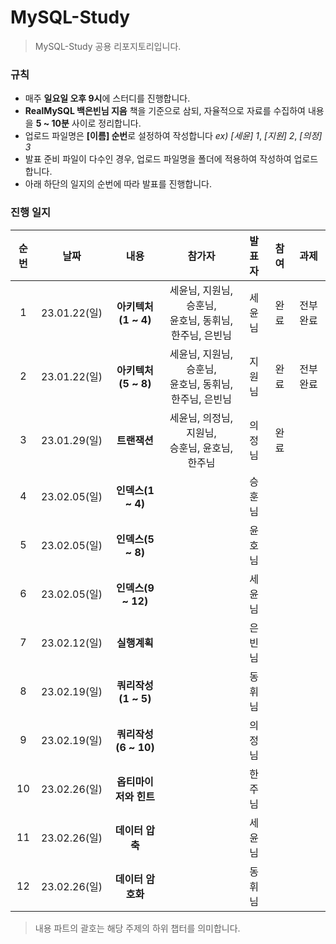 # MySQL-Study
> MySQL-Study 공용 리포지토리입니다.

### 규칙
* 매주 **일요일 오후 9시**에 스터디를 진행합니다.
* **RealMySQL 백은빈님 지음** 책을 기준으로 삼되, 자율적으로 자료를 수집하여 내용을 **5 ~ 10분** 사이로 정리합니다.
* 업로드 파일명은  **[이름] 순번**로 설정하여 작성합니다 *ex) [세윤] 1*, *[지원] 2*, *[의정] 3*
* 발표 준비 파일이 다수인 경우, 업로드 파일명을 폴더에 적용하여 작성하여 업로드 합니다.
* 아래 하단의 일지의 순번에 따라 발표를 진행합니다.

### 진행 일지
|순번|날짜|내용|참가자|발표자|참여|과제|
|:---:|:---:|:---:|:---:|:---:|:---:|:---:|
|1|23.01.22(일)|**아키텍처(1 ~ 4)**|세윤님, 지원님, 승훈님, </br>윤호님, 동휘님, 한주님, 은빈님|세윤님|완료|전부 완료|
|2|23.01.22(일)|**아키텍처(5 ~ 8)**|세윤님, 지원님, 승훈님, </br>윤호님, 동휘님, 한주님, 은빈님|지원님|완료|전부 완료|
|3|23.01.29(일)|**트랜잭션**|세윤님, 의정님, 지원님, </br>승훈님, 윤호님, 한주님|의정님|완료||
|4|23.02.05(일)|**인덱스(1 ~ 4)**||승훈님|||
|5|23.02.05(일)|**인덱스(5 ~ 8)**||윤호님|||
|6|23.02.05(일)|**인덱스(9 ~ 12)**||세윤님|||
|7|23.02.12(일)|**실행계획**||은빈님|||
|8|23.02.19(일)|**쿼리작성(1 ~ 5)**||동휘님|||
|9|23.02.19(일)|**쿼리작성(6 ~ 10)**||의정님|||
|10|23.02.26(일)|**옵티마이저와 힌트**||한주님|||
|11|23.02.26(일)|**데이터 압축**||세윤님|||
|12|23.02.26(일)|**데이터 암호화**||동휘님|||

> 내용 파트의 괄호는 해당 주제의 하위 챕터를 의미합니다. 
